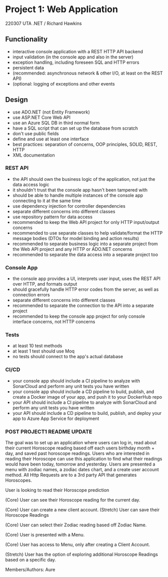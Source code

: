 # Project 1: Web Application
220307 UTA .NET / Richard Hawkins

## Functionality
* interactive console application with a REST HTTP API backend
* input validation (in the console app and also in the server)
* exception handling, including foreseen SQL and HTTP errors
* persistent data
* (recommended: asynchronous network & other I/O, at least on the REST API)
* (optional: logging of exceptions and other events


## Design
* use ADO.NET (not Entity Framework)
* use ASP.NET Core Web API
* use an Azure SQL DB in third normal form
* have a SQL script that can set up the database from scratch
* don't use public fields
* define and use at least one interface
* best practices: separation of concerns, OOP principles, SOLID, REST, HTTP
* XML documentation


### REST API
* the API should own the business logic of the application, not just the data access logic
* it shouldn't trust that the console app hasn't been tampered with
* should be able to handle multiple instances of the console app connecting to it at the same time
* use dependency injection for controller dependencies
* separate different concerns into different classes
* use repository pattern for data access
* recommended to keep the Web API project for only HTTP input/output concerns
* recommended to use separate classes to help validate/format the HTTP message bodies (DTOs for model binding and action results)
* recommended to separate business logic into a separate project from the Web API project and any HTTP or ADO.NET concerns
* recommended to separate the data access into a separate project too


### Console App
* the console app provides a UI, interprets user input, uses the REST API over HTTP, and formats output
* should gracefully handle HTTP error codes from the server, as well as connection errors
* separate different concerns into different classes
* recommended to separate the connection to the API into a separate project
* recommended to keep the console app project for only console interface concerns, not HTTP concerns


### Tests
* at least 10 test methods
* at least 1 test should use Moq
* no tests should connect to the app's actual database


### CI/CD
* your console app should include a CI pipeline to analyze with SonarCloud and perform any unit tests you have written
* your console app should include a CD pipeline to build, publish, and create a Docker image of your app, and push it to your DockerHub repo
* your API should include a CI pipeline to analyze with SonarCloud and perform any unit tests you have written
* your API should include a CD pipeline to build, publish, and deploy your app to Azure App Service for deployment

### POST PROJECT1 README UPDATE
The goal was to set up an application where users can log in, read about their current Horoscope reading based off each users birthday month + day, and saved past horoscope readings. Users who are interested in reading their Horoscope can use this application to find what their readings would have been today, tomorrow and yesterday. Users are presented a menu  with zodiac names, a zodiac dates chart, and a create user account method. All Http Requests are to a 3rd party API that generates Horoscopes. 

User is looking to read their Horoscope prediction

(Core) User can see their Horoscope reading for the current day.

(Core) User can create a new client account. (Stretch) User can save their Horoscope Readings

(Core) User can select their Zodiac reading based off Zodiac Name.

(Core) User is presented with a Menu.

(Core) User has access to Menu, only after creating a Client Account.

(Stretch) User has the option of exploring additional Horoscope Readings based on a specific day.


Members/Authors: Aure
